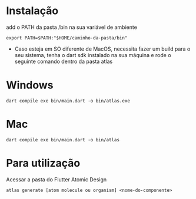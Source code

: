 # Instalação

add o PATH da pasta /bin na sua variável de ambiente

`export PATH=$PATH:"$HOME/caminho-da-pasta/bin"`

- Caso esteja em SO diferente de MacOS, necessita fazer um build para o seu sistema, tenha o dart sdk instalado na sua máquina e rode o seguinte comando dentro da pasta atlas

# Windows
`dart compile exe bin/main.dart -o bin/atlas.exe`

# Mac
`dart compile exe bin/main.dart -o bin/atlas`

# Para utilização 

Acessar a pasta do Flutter Atomic Design

`atlas generate [atom molecule ou organism] <nome-do-componente>`


